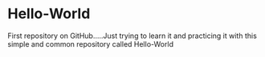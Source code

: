 # Hello-World
First repository on GitHub.....Just trying to learn it and practicing it with this simple and common repository called Hello-World
